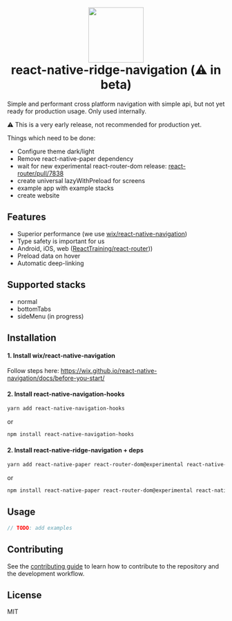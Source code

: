 
<h1 align="center">
  <img src="https://user-images.githubusercontent.com/6492229/124349256-854c4680-dbee-11eb-84ca-fd410a4a0fcd.png" width="128">
  <br>
  react-native-ridge-navigation (⚠️ in beta)
</h1>

Simple and performant cross platform navigation with simple api, but not yet ready for production usage. Only used internally.

⚠️ This is a very early release, not recommended for production yet.

Things which need to be done:
- Configure theme dark/light
- Remove react-native-paper dependency
- wait for new experimental react-router-dom release: [react-router/pull/7838](https://github.com/ReactTraining/react-router/pull/7838)
- create universal lazyWithPreload for screens
- example app with example stacks
- create website

## Features
- Superior performance (we use [wix/react-native-navigation](https://github.com/wix/react-native-navigation))
- Type safety is important for us
- Android, iOS, web ([ReactTraining/react-router](https://github.com/ReactTraining/react-router)))
- Preload data on hover
- Automatic deep-linking

## Supported stacks
- normal
- bottomTabs
- sideMenu (in progress)

## Installation

#### 1. Install wix/react-native-navigation
Follow steps here: https://wix.github.io/react-native-navigation/docs/before-you-start/

#### 2. Install react-native-navigation-hooks
```sh
yarn add react-native-navigation-hooks
```
or
```sh
npm install react-native-navigation-hooks
```
#### 2. Install react-native-ridge-navigation + deps
```sh
yarn add react-native-paper react-router-dom@experimental react-native-ridge-navigation
```
or
```sh
npm install react-native-paper react-router-dom@experimental react-native-ridge-navigation
```



## Usage

```js
// TODO: add examples
```

## Contributing

See the [contributing guide](CONTRIBUTING.md) to learn how to contribute to the repository and the development workflow.

## License

MIT
